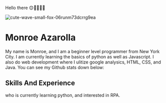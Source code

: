 Hello there 😊👨🏻‍💻🎉

![cute-wave-small-fox-06runm73dcrrg9ea](https://user-images.githubusercontent.com/128243732/226127023-3f7dca1f-d119-4d41-bee2-31e9d4434d31.gif)

# Monroe Azarolla

My name is Monroe, and I am a beginner level programmer from New York City. I am currently learning the basics of python as well as Javascript. I also do web development where I ulitize google analysics, HTML, CSS, and Java. You can see my Github stats down below: 

## Skills And Experience





who is currently learning python, and interested in RPA. 


